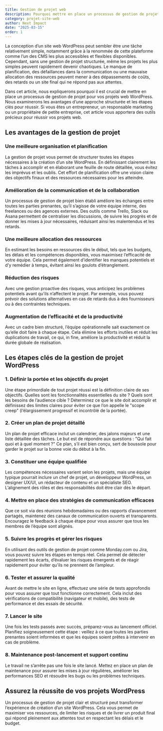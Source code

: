 ```yaml
---
title: Gestion de projet web
description: Pourquoi mettre en place un processus de gestion de projet pour un projet web WordPress ?
category: projet-site-web
author: Next Impact
date: "2025-03-15"
order: 1
---
```


 

La conception d’un site web WordPress peut sembler être une tâche relativement simple, notamment grâce à la renommée de cette plateforme comme l’un des CMS les plus accessibles et flexibles disponibles. Cependant, sans une gestion de projet structurée, même les projets les plus simples peuvent rapidement devenir chaotiques. Le manque de planification, des défaillances dans la communication ou une mauvaise allocation des ressources peuvent mener à des dépassements de coûts, des retards ou un site final qui ne répond pas aux attentes.

Dans cet article, nous expliquerons pourquoi il est crucial de mettre en place un processus de gestion de projet pour vos projets web WordPress. Nous examinerons les avantages d’une approche structurée et les étapes clés pour réussir. Si vous êtes un entrepreneur, un responsable marketing ou un propriétaire de petite entreprise, cet article vous apportera des outils précieux pour réussir vos projets web.

## Les avantages de la gestion de projet

### Une meilleure organisation et planification

La gestion de projet vous permet de structurer toutes les étapes nécessaires à la création d’un site WordPress. En définissant clairement les tâches à accomplir et en élaborant une feuille de route détaillée, vous évitez les imprévus et les oublis. Cet effort de planification offre une vision claire des objectifs finaux et des ressources nécessaires pour les atteindre.

### Amélioration de la communication et de la collaboration

Un processus de gestion de projet bien établi améliore les échanges entre toutes les parties prenantes, qu’il s’agisse de votre équipe interne, des freelances ou des agences externes. Des outils comme Trello, Slack ou Asana permettent de centraliser les discussions, de suivre les progrès et de donner les mises à jour nécessaires, réduisant ainsi les malentendus et les retards.

### Une meilleure allocation des ressources

En estimant les besoins en ressources dès le début, tels que les budgets, les délais et les compétences disponibles, vous maximisez l’efficacité de votre équipe. Cela permet également d’identifier les manques potentiels et d’y remédier à temps, évitant ainsi les goulots d’étranglement.

### Réduction des risques

Avec une gestion proactive des risques, vous anticipez les problèmes potentiels avant qu’ils n’affectent le projet. Par exemple, vous pouvez prévoir des solutions alternatives en cas de retards dus à des fournisseurs ou à des contraintes techniques.

### Augmentation de l’efficacité et de la productivité

Avec un cadre bien structuré, l’équipe opérationnelle sait exactement ce qu’elle doit faire à chaque étape. Cela élimine les efforts inutiles et réduit les duplications de travail, ce qui, in fine, améliore la productivité et réduit la durée globale de réalisation.

## Les étapes clés de la gestion de projet WordPress

### 1. Définir la portée et les objectifs du projet

Une étape primordiale de tout projet réussi est la définition claire de ses objectifs. Quelles sont les fonctionnalités essentielles du site ? Quels sont les besoins de l’audience cible ? Déterminez ce que le site doit accomplir et définissez des limites claires pour éviter ce que l’on appelle le "scope creep" (l’élargissement progressif et incontrôlé de la portée).

### 2. Créer un plan de projet détaillé

Un plan de projet efficace inclut un calendrier, des jalons majeurs et une liste détaillée des tâches. Le but est de répondre aux questions : "Qui fait quoi et à quel moment ?" Ce plan, s’il est bien conçu, sert de boussole pour garder le projet sur la bonne voie du début à la fin.

### 3. Constituer une équipe qualifiée

Les compétences nécessaires varient selon les projets, mais une équipe typique pourrait inclure un chef de projet, un développeur WordPress, un designer UX/UI, un rédacteur de contenu et un spécialiste SEO. L’alignement des rôles et des responsabilités doit être clair dès le départ.

### 4. Mettre en place des stratégies de communication efficaces

Que ce soit via des réunions hebdomadaires ou des rapports d’avancement partagés, maintenez des canaux de communication ouverts et transparents. Encouragez le feedback à chaque étape pour vous assurer que tous les membres de l’équipe sont alignés.

### 5. Suivre les progrès et gérer les risques

En utilisant des outils de gestion de projet comme Monday.com ou Jira, vous pouvez suivre les étapes en temps réel. Cela permet de détecter rapidement les écarts, d’évaluer les risques émergents et de réagir rapidement pour éviter qu’ils ne prennent de l’ampleur.

### 6. Tester et assurer la qualité

Avant de mettre le site en ligne, effectuez une série de tests approfondis pour vous assurer que tout fonctionne correctement. Cela inclut des vérifications de compatibilité (navigateur et mobile), des tests de performance et des essais de sécurité.

### 7. Lancer le site

Une fois les tests passés avec succès, préparez-vous au lancement officiel. Planifiez soigneusement cette étape : veillez à ce que toutes les parties prenantes soient informées et que les équipes soient prêtes à intervenir en cas de problème.

### 8. Maintenance post-lancement et support continu

Le travail ne s’arrête pas une fois le site lancé. Mettez en place un plan de maintenance pour assurer les mises à jour régulières, améliorer les performances SEO et résoudre les bugs ou les problèmes techniques.

## Assurez la réussite de vos projets WordPress

Un processus de gestion de projet clair et structuré peut transformer l’expérience de création d’un site WordPress. Cela vous permet de maximiser vos ressources, de limiter les risques et de livrer un produit final qui répond pleinement aux attentes tout en respectant les délais et le budget.